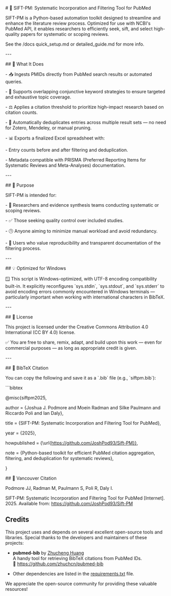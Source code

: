 \# 🔎 SIFT-PM: Systematic Incorporation and Filtering Tool for PubMed

SIFT-PM is a Python-based automation toolkit designed to streamline and enhance the literature review process. Optimized for use with NCBI's PubMed API, it enables researchers to efficiently seek, sift, and select high-quality papers for systematic or scoping reviews.

See the /docs quick_setup.md or detailed_guide.md for more info.

\---

\## 🧠 What It Does

\- 📥 Ingests PMIDs directly from PubMed search results or automated queries.

\- 🔄 Supports overlapping conjunctive keyword strategies to ensure targeted and exhaustive topic coverage.

\- ⚖️ Applies a citation threshold to prioritize high-impact research based on citation counts.

\- 🧹 Automatically deduplicates entries across multiple result sets — no need for Zotero, Mendeley, or manual pruning.

\- 📊 Exports a finalized Excel spreadsheet with:

\- Entry counts before and after filtering and deduplication.

\- Metadata compatible with PRISMA (Preferred Reporting Items for Systematic Reviews and Meta-Analyses) documentation.

\---

\## 🎯 Purpose

SIFT-PM is intended for:

\- 🧪 Researchers and evidence synthesis teams conducting systematic or scoping reviews.

\- ✅ Those seeking quality control over included studies.

\- 🕒 Anyone aiming to minimize manual workload and avoid redundancy.

\- 🔁 Users who value reproducibility and transparent documentation of the filtering process.

\---

\## 💡 Optimized for Windows

🪟 This script is Windows-optimized, with UTF-8 encoding compatibility built-in. It explicitly reconfigures \`sys.stdin\`, \`sys.stdout\`, and \`sys.stderr\` to avoid encoding errors commonly encountered in Windows terminals — particularly important when working with international characters in BibTeX.

\---

\## 📄 License

This project is licensed under the Creative Commons Attribution 4.0 International (CC BY 4.0) license.

✅ You are free to share, remix, adapt, and build upon this work — even for commercial purposes — as long as appropriate credit is given.

\---

\## 📄 BibTeX Citation

You can copy the following and save it as a \`.bib\` file (e.g., \`siftpm.bib\`):

\`\`\`bibtex

@misc{siftpm2025,

author = {Joshua J. Podmore and Moein Radman and Silke Paulmann and Riccardo Poli and Ian Daly},

title = {SIFT-PM: Systematic Incorporation and Filtering Tool for PubMed},

year = {2025},

howpublished = {\\url{<https://github.com/JoshPod93/Sift-PM}}>,

note = {Python-based toolkit for efficient PubMed citation aggregation, filtering, and deduplication for systematic reviews},

}

\## 📄 Vancouver Citation

Podmore JJ, Radman M, Paulmann S, Poli R, Daly I.

SIFT-PM: Systematic Incorporation and Filtering Tool for PubMed \[Internet\]. 2025. Available from: <https://github.com/JoshPod93/Sift-PM>

## Credits

This project uses and depends on several excellent open-source tools and libraries. Special thanks to the developers and maintainers of these projects:

- **pubmed-bib** by [Zhucheng Huang](https://github.com/zhuchcn/pubmed-bib)  
  A handy tool for retrieving BibTeX citations from PubMed IDs.  
  🔗 https://github.com/zhuchcn/pubmed-bib

- Other dependencies are listed in the [requirements.txt](./requirements.txt) file.

We appreciate the open-source community for providing these valuable resources!
